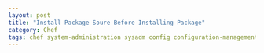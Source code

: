 ```yaml
---
layout: post
title: "Install Package Soure Before Installing Package"
category: Chef
tags: chef system-administration sysadm config configuration-management automation apt yum rpm
---
```

